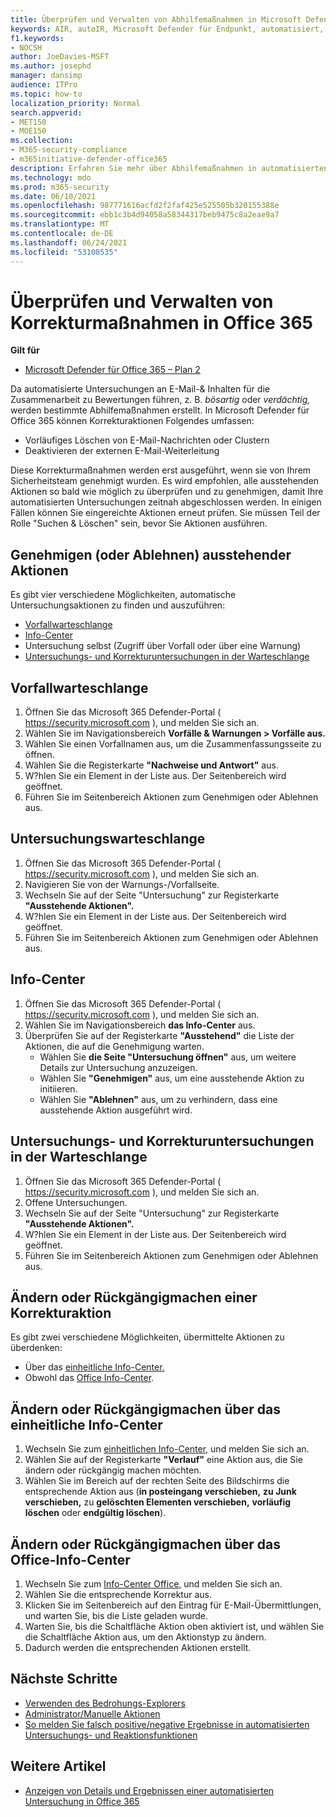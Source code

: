 ```yaml
---
title: Überprüfen und Verwalten von Abhilfemaßnahmen in Microsoft Defender für Office 365
keywords: AIR, autoIR, Microsoft Defender für Endpunkt, automatisiert, Untersuchung, Reaktion, Korrektur, Bedrohungen, erweitert, Bedrohung, Schutz
f1.keywords:
- NOCSH
author: JoeDavies-MSFT
ms.author: josephd
manager: dansimp
audience: ITPro
ms.topic: how-to
localization_priority: Normal
search.appverid:
- MET150
- MOE150
ms.collection:
- M365-security-compliance
- m365initiative-defender-office365
description: Erfahren Sie mehr über Abhilfemaßnahmen in automatisierten Untersuchungs- und Reaktionsfunktionen in Microsoft Defender für Office 365 Plan 2.
ms.technology: mdo
ms.prod: m365-security
ms.date: 06/10/2021
ms.openlocfilehash: 987771616acfd2f2faf425e525505b320155388e
ms.sourcegitcommit: ebb1c3b4d94058a58344317beb9475c8a2eae9a7
ms.translationtype: MT
ms.contentlocale: de-DE
ms.lasthandoff: 06/24/2021
ms.locfileid: "53108535"
---
```

# <a name="review-and-manage-remediation-actions-in-office-365"></a>Überprüfen und Verwalten von Korrekturmaßnahmen in Office 365

**Gilt für**
- [Microsoft Defender für Office 365 – Plan 2](defender-for-office-365.md)

Da automatisierte Untersuchungen an E-Mail-& Inhalten für die Zusammenarbeit zu Bewertungen führen, z. B. *bösartig* oder *verdächtig,* werden bestimmte Abhilfemaßnahmen erstellt. In Microsoft Defender für Office 365 können Korrekturaktionen Folgendes umfassen:

- Vorläufiges Löschen von E-Mail-Nachrichten oder Clustern
- Deaktivieren der externen E-Mail-Weiterleitung

Diese Korrekturmaßnahmen werden erst ausgeführt, wenn sie von Ihrem Sicherheitsteam genehmigt wurden. Es wird empfohlen, alle ausstehenden Aktionen so bald wie möglich zu überprüfen und zu genehmigen, damit Ihre automatisierten Untersuchungen zeitnah abgeschlossen werden. In einigen Fällen können Sie eingereichte Aktionen erneut prüfen.  Sie müssen Teil der Rolle "Suchen & Löschen" sein, bevor Sie Aktionen ausführen.

## <a name="approve-or-reject-pending-actions"></a>Genehmigen (oder Ablehnen) ausstehender Aktionen
Es gibt vier verschiedene Möglichkeiten, automatische Untersuchungsaktionen zu finden und auszuführen:

- [Vorfallwarteschlange](https://security.microsoft.com/incidents)
- [Info-Center](https://security.microsoft.com/action-center/pending)
- Untersuchung selbst (Zugriff über Vorfall oder über eine Warnung)
- [Untersuchungs- und Korrekturuntersuchungen in der Warteschlange](https://security.microsoft.com/airinvestigation)

## <a name="incident-queue"></a>Vorfallwarteschlange

1. Öffnen Sie das Microsoft 365 Defender-Portal ( <https://security.microsoft.com> ), und melden Sie sich an.
2. Wählen Sie im Navigationsbereich **Vorfälle & Warnungen > Vorfälle aus.**
3. Wählen Sie einen Vorfallnamen aus, um die Zusammenfassungsseite zu öffnen.
4. Wählen Sie die Registerkarte **"Nachweise und Antwort"** aus.
5. W?hlen Sie ein Element in der Liste aus. Der Seitenbereich wird geöffnet.
6. Führen Sie im Seitenbereich Aktionen zum Genehmigen oder Ablehnen aus.

## <a name="investigation-queue"></a>Untersuchungswarteschlange

1. Öffnen Sie das Microsoft 365 Defender-Portal ( <https://security.microsoft.com> ), und melden Sie sich an.
2. Navigieren Sie von der Warnungs-/Vorfallseite.
3. Wechseln Sie auf der Seite "Untersuchung" zur Registerkarte **"Ausstehende Aktionen".**
4. W?hlen Sie ein Element in der Liste aus. Der Seitenbereich wird geöffnet.
5. Führen Sie im Seitenbereich Aktionen zum Genehmigen oder Ablehnen aus.

## <a name="action-center"></a>Info-Center

1. Öffnen Sie das Microsoft 365 Defender-Portal ( <https://security.microsoft.com> ), und melden Sie sich an.
2. Wählen Sie im Navigationsbereich **das Info-Center** aus.
3. Überprüfen Sie auf der Registerkarte **"Ausstehend"** die Liste der Aktionen, die auf die Genehmigung warten.
   - Wählen Sie **die Seite "Untersuchung öffnen"** aus, um weitere Details zur Untersuchung anzuzeigen.
   - Wählen Sie **"Genehmigen"** aus, um eine ausstehende Aktion zu initiieren.
   - Wählen Sie **"Ablehnen"** aus, um zu verhindern, dass eine ausstehende Aktion ausgeführt wird.

## <a name="investigation-and-remediation-investigations-queue"></a>Untersuchungs- und Korrekturuntersuchungen in der Warteschlange

1. Öffnen Sie das Microsoft 365 Defender-Portal ( <https://security.microsoft.com> ), und melden Sie sich an.
2. Offene Untersuchungen.
3. Wechseln Sie auf der Seite "Untersuchung" zur Registerkarte **"Ausstehende Aktionen".**
4. W?hlen Sie ein Element in der Liste aus. Der Seitenbereich wird geöffnet.
5. Führen Sie im Seitenbereich Aktionen zum Genehmigen oder Ablehnen aus.

## <a name="change-or-undo-one-remediation-action"></a>Ändern oder Rückgängigmachen einer Korrekturaktion

Es gibt zwei verschiedene Möglichkeiten, übermittelte Aktionen zu überdenken:

- Über das [einheitliche Info-Center.](https://security.microsoft.com/action-center)
- Obwohl das [Office Info-Center](https://security.microsoft.com/threatincidents).

## <a name="change-or-undo-through-the-unified-action-center"></a>Ändern oder Rückgängigmachen über das einheitliche Info-Center

1. Wechseln Sie zum [einheitlichen Info-Center,](https://security.microsoft.com/action-center) und melden Sie sich an.
2. Wählen Sie auf der Registerkarte **"Verlauf"** eine Aktion aus, die Sie ändern oder rückgängig machen möchten.
3. Wählen Sie im Bereich auf der rechten Seite des Bildschirms die entsprechende Aktion aus (**in posteingang verschieben,** **zu Junk verschieben,** zu **gelöschten Elementen verschieben,** **vorläufig löschen** oder **endgültig löschen**).

## <a name="change-or-undo-through-the-office-action-center"></a>Ändern oder Rückgängigmachen über das Office-Info-Center

1. Wechseln Sie zum [Info-Center Office,](https://security.microsoft.com/threatincidents) und melden Sie sich an.
2. Wählen Sie die entsprechende Korrektur aus.
3. Klicken Sie im Seitenbereich auf den Eintrag für E-Mail-Übermittlungen, und warten Sie, bis die Liste geladen wurde.
4. Warten Sie, bis die Schaltfläche Aktion oben aktiviert ist, und wählen Sie die Schaltfläche Aktion aus, um den Aktionstyp zu ändern.
5. Dadurch werden die entsprechenden Aktionen erstellt.

## <a name="next-steps"></a>Nächste Schritte

- [Verwenden des Bedrohungs-Explorers](threat-explorer.md)
- [Administrator/Manuelle Aktionen](remediate-malicious-email-delivered-office-365.md)
- [So melden Sie falsch positive/negative Ergebnisse in automatisierten Untersuchungs- und Reaktionsfunktionen](air-report-false-positives-negatives.md)

## <a name="see-also"></a>Weitere Artikel

- [Anzeigen von Details und Ergebnissen einer automatisierten Untersuchung in Office 365](air-view-investigation-results.md)
